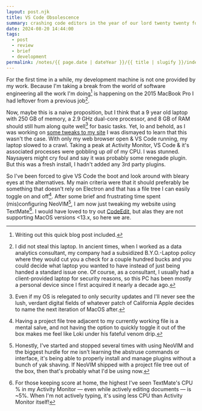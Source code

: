 ```yaml
---
layout: post.njk
title: VS Code Obsolescence
summary: crashing code editors in the year of our lord twenty twenty four?! 
date: 2024-08-20 14:44:00
tags:
  - post
  - review
  - brief
  - development
permalink: /notes/{{ page.date | dateYear }}/{{ title | slugify }}/index.html
---
```


For the first time in a while, my development machine is not one provided by my work. Because I'm taking a break from the world of software engineering all the work I'm doing[^1] is happening on the 2015 MacBook Pro I had leftover from a previous job[^2]. 

Now, maybe this is a naive proposition, but I think that a 9 year old laptop with 250 GB of memory, a 2.9 GHz dual-core processor, and 8 GB of RAM should still hum along quite well[^3] for basic tasks. Yet, lo and behold, as I was working on [some tweaks to my site](https://github.com/riastrad/cyberbspace/pull/129) I was dismayed to learn that this wasn't the case. With only my web browser open & VS Code running, my laptop slowed to a crawl. Taking a peak at Activity Monitor, VS Code & it's associated processes were gobbling up _all_ of my CPU. I was stunned. Naysayers might cry foul and say it was probably some renegade plugin. But this was a fresh install, I hadn't added any 3rd party plugins.

So I've been forced to give VS Code the boot and look around with bleary eyes at the alternatives. My main criteria were that it should preferably be something that doesn't rely on Electron and that has a file tree I can easily toggle on and off[^4]. After some brief and frustrating time spent (mis)configuring NeoVIM[^5], I am now just tweaking my website using TextMate[^6]. I would have loved to try out [CodeEdit](https://www.codeedit.app), but alas they are not supporting MacOS versions <13.x, so here we are. 


[^1]: Writing out this quick blog post included.
[^2]: I did not steal this laptop. In ancient times, when I worked as a data analytics consultant, my company had a subsidized B.Y.O.-Laptop policy where they would cut you a check for a couple hundred bucks and you could decide what laptop you wanted to have instead of just being handed a standard issue one. Of course, as a consultant, I usually had a client-provided laptop for security reasons, so this PC has been mostly a personal device since I first acquired it nearly a decade ago.
[^3]: Even if my OS is relegated to only security updates and I'll never see the lush, verdant digital fields of whatever patch of California Apple decides to name the next iteration of MacOS after.
[^4]: Having a project file tree adjacent to my currently working file is a mental salve, and not having the option to quickly toggle it out of the box makes me feel like Loki under his fateful venom drip.
[^5]: Honestly, I've started and stopped several times with using NeoVIM and the biggest hurdle for me isn't learning the abstruse commands or interface, it's being able to properly install and manage plugins without a bunch of yak shaving. If NeoVIM shipped with a project file tree out of the box, then that's probably what I'd be using now.
[^6]: For those keeping score at home, the highest I've seen TextMate's CPU % in my Activity Monitor — even while actively editing documents — is ~5%. When I'm not actively typing, it's using less CPU than Activity Monitor itself!


